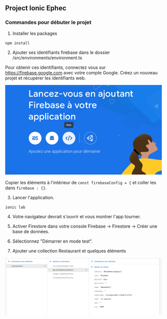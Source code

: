 ## Project Ionic Ephec

### Commandes pour débuter le projet

1. Installer les packages
````
npm install
````

2. Ajouter ses identifiants firebase dans le dossier /src/environments/environment.ts

Pour obtenir ces identifiants, connectez vous sur https://firebase.google.com avec votre compte Google. Créez un nouveau projet et récupérer les identifiants web. 

![](firebase_web.png)

Copier les éléments à l'intérieur de ````const firebaseConfig = {```` et coller les dans ````firebase : {}````.

3. Lancer l'application.


````
ionic lab
````

4. Votre navigateur devrait s'ouvrir et vous montrer l'app tourner.

5. Activer Firestore dans votre console Firebase -> Firestore -> Créer une base de données.
6. Sélectionnez "Démarrer en mode test".
7. Ajouter une collection Restaurant et quelques éléments

![](collections_firestore.png)